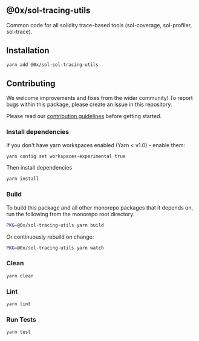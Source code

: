 ## @0x/sol-tracing-utils

Common code for all solidity trace-based tools (sol-coverage, sol-profiler, sol-trace).

## Installation

```bash
yarn add @0x/sol-sol-tracing-utils
```

## Contributing

We welcome improvements and fixes from the wider community! To report bugs within this package, please create an issue in this repository.

Please read our [contribution guidelines](../../CONTRIBUTING.md) before getting started.

### Install dependencies

If you don't have yarn workspaces enabled (Yarn < v1.0) - enable them:

```bash
yarn config set workspaces-experimental true
```

Then install dependencies

```bash
yarn install
```

### Build

To build this package and all other monorepo packages that it depends on, run the following from the monorepo root directory:

```bash
PKG=@0x/sol-tracing-utils yarn build
```

Or continuously rebuild on change:

```bash
PKG=@0x/sol-tracing-utils yarn watch
```

### Clean

```bash
yarn clean
```

### Lint

```bash
yarn lint
```

### Run Tests

```bash
yarn test
```
